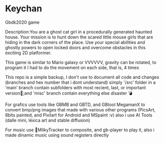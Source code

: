 # Keychan
Gbdk2020 game

Description:You are a ghost cat girl in a procedurally generated haunted house. Your mission is to hunt down the scared little mouse girls that are hiding in the dark corners of the place. Use your special abilities and ghostly powers to open locked doors and overcome obstacles in this exciting 2D platformer.

This game is similar to Mario galaxy or VVVVVV, gravity can be rotated, to program it I had to do the movement on each side, that is, 4 times


This repo is a simple backup, I don't use to document all code and changes (branches and hex number that i dont understand) simply '/src' folder in a 'main' branch contain subfolders with most recient, last, or important version👀;and 'misc' branch contain everything else disaster 💣

For grafics use tools like GBMB and GBTD, and GBtool MegamanX to convert bmp/png images that made with various other programs (PicsArt, 8bits painted, and Pixilart for Android and MSpaint :v) also i use  AI Tools (dalle mini, léxica art and stable diffusion) 

For music use 🥛MilkyTracker to composite, and gb-player to play it, also i made dinamic music using sound registers directly


